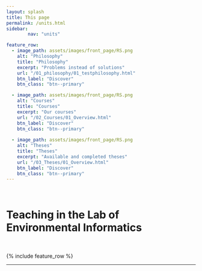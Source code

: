 ```yaml
---
layout: splash
title: This page
permalink: /units.html
sidebar:
        nav: "units"

feature_row:
  - image_path: assets/images/front_page/RS.png
    alt: "Philosophy"
    title: "Philosophy"
    excerpt: "Problems instead of solutions"
    url: "/01_philosophy/01_testphilosophy.html"
    btn_label: "Discover"
    btn_class: "btn--primary"

  - image_path: assets/images/front_page/RS.png
    alt: "Courses"
    title: "Courses"
    excerpt: "Our courses"
    url: "/02_Courses/01_Overview.html"
    btn_label: "Discover"
    btn_class: "btn--primary"
    
  - image_path: assets/images/front_page/RS.png
    alt: "Theses"
    title: "Theses"
    excerpt: "Available and completed theses"
    url: "/03_Theses/01_Overview.html"
    btn_label: "Discover"
    btn_class: "btn--primary"
---
```


<br>

# Teaching in the Lab of Environmental Informatics

<br>


{% include feature_row %}

---

<!---
your comment goes here
and here
{% include units_page %}

{% for post in site.posts limit: 5 %}
  {% include archive-single.html %}
{% endfor %}

{% include feature_row id="intro" type="center" %}
-->
